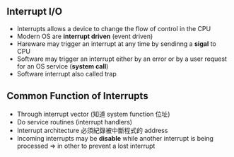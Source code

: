 ## Interrupt I/O

- Interrupts allows a device to change the flow of control in the CPU
- Modern OS are **interrupt driven** (event driven)
- Hareware may trigger an interrupt at any time by sendinng a **sigal** to CPU
- Software may trigger an interrupt either by an error or by a user request for an OS service (**system call**)
- Software interrupt also called trap

## Common Function of Interrupts

- Through interrupt vector (知道 system function 位址)
- Do service routines (interrupt handlers)
- Interrupt architecture 必須紀錄被中斷程式的 address
- Incoming interrupts may be **disable** while another interrupt is being processed => in other to prevent a lost interrupt

